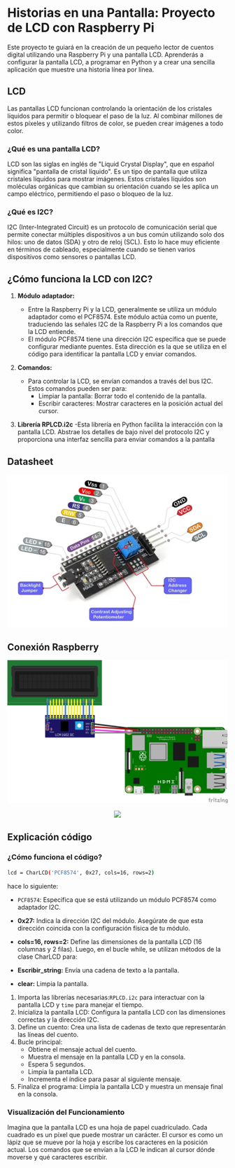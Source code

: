 # Historias en una Pantalla: Proyecto de LCD con Raspberry Pi
Este proyecto te guiará en la creación de un pequeño lector de cuentos digital utilizando una Raspberry Pi y una pantalla LCD. Aprenderás a configurar la pantalla LCD, a programar en Python y a crear una sencilla aplicación que muestre una historia línea por línea.

## LCD 
Las pantallas LCD funcionan controlando la orientación de los cristales líquidos para permitir o bloquear el paso de la luz. Al combinar millones de estos píxeles y utilizando filtros de color, se pueden crear imágenes a todo color.

### ¿Qué es una pantalla LCD?
LCD son las siglas en inglés de "Liquid Crystal Display", que en español significa "pantalla de cristal líquido". Es un tipo de pantalla que utiliza cristales líquidos para mostrar imágenes. Estos cristales líquidos son moléculas orgánicas que cambian su orientación cuando se les aplica un campo eléctrico, permitiendo el paso o bloqueo de la luz.

### ¿Qué es I2C?
I2C (Inter-Integrated Circuit) es un protocolo de comunicación serial que permite conectar múltiples dispositivos a un bus común utilizando solo dos hilos: uno de datos (SDA) y otro de reloj (SCL). Esto lo hace muy eficiente en términos de cableado, especialmente cuando se tienen varios dispositivos como sensores o pantallas LCD.

## ¿Cómo funciona la LCD con I2C?
1. **Módulo adaptador:**
   - Entre la Raspberry Pi y la LCD, generalmente se utiliza un módulo adaptador como el PCF8574. Este módulo actúa como un puente, traduciendo las señales I2C de la Raspberry Pi a los comandos que la LCD entiende.
    - El módulo PCF8574 tiene una dirección I2C específica que se puede configurar mediante puentes. Esta dirección es la que se utiliza en el código para identificar la pantalla LCD y enviar comandos.
  
2. **Comandos:**
   - Para controlar la LCD, se envían comandos a través del bus I2C. Estos comandos pueden ser para:
        - Limpiar la pantalla: Borrar todo el contenido de la pantalla.
        - Escribir caracteres: Mostrar caracteres en la posición actual del cursor.

3. **Librería RPLCD.i2c**
   -Esta librería en Python facilita la interacción con la pantalla LCD. Abstrae los detalles de bajo nivel del protocolo I2C y proporciona una interfaz sencilla para enviar comandos a la pantalla


## Datasheet

<p align="center">
    <img src="IMG\lcd.png">
</p>

## Conexión Raspberry 

<p align="center">
    <img src="IMG\Lcdi2c.jpg">
</p>
<p align="center">
    <img src="IMG\Lcdi2c_esquemático.jpg">
</p>

## Explicación código

### ¿Cómo funciona el código?

```bash
lcd = CharLCD('PCF8574', 0x27, cols=16, rows=2)
```
hace lo siguiente:
- `PCF8574`: Especifica que se está utilizando un módulo PCF8574 como adaptador I2C.
- **0x27:** Indica la dirección I2C del módulo. Asegúrate de que esta dirección coincida con la configuración física de tu módulo.
- **cols=16, rows=2:** Define las dimensiones de la pantalla LCD (16 columnas y 2 filas).
Luego, en el bucle while, se utilizan métodos de la clase CharLCD para:

- **Escribir_string:** Envía una cadena de texto a la pantalla.
- **clear:** Limpia la pantalla.

1. Importa las librerías necesarias:`RPLCD.i2c` para interactuar con la pantalla LCD y `time` para manejar el tiempo.
2. Inicializa la pantalla LCD: Configura la pantalla LCD con las dimensiones correctas y la dirección I2C.
3. Define un cuento: Crea una lista de cadenas de texto que representarán las líneas del cuento.
4. Bucle principal:
    - Obtiene el mensaje actual del cuento.
    - Muestra el mensaje en la pantalla LCD y en la consola.
    - Espera 5 segundos.
    - Limpia la pantalla LCD.
    - Incrementa el índice para pasar al siguiente mensaje.
5. Finaliza el programa: Limpia la pantalla LCD y muestra un mensaje final en la consola.

### Visualización del Funcionamiento
Imagina que la pantalla LCD es una hoja de papel cuadriculado. Cada cuadrado es un píxel que puede mostrar un carácter. El cursor es como un lápiz que se mueve por la hoja y escribe los caracteres en la posición actual. Los comandos que se envían a la LCD le indican al cursor dónde moverse y qué caracteres escribir.

